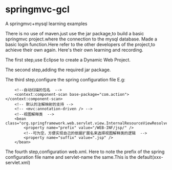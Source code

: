 # springmvc-gcl
A springmvc+mysql learning examples

There is no use of maven.just use the jar package,to build a basic springmvc project.where the connection to the mysql database.
Made a basic login function.Here refer to the other developers of the project,to achieve their own again.
Here's their own learning and recording.

The first step,use Eclipse to create a Dynamic Web Project.

The second step,adding the required jar package.

The third step,configure the spring configuration file
E.g:
<beans xmlns="http://www.springframework.org/schema/beans"
    xmlns:xsi="http://www.w3.org/2001/XMLSchema-instance" xmlns:context="http://www.springframework.org/schema/context"
    xmlns:tx="http://www.springframework.org/schema/tx" xmlns:aop="http://www.springframework.org/schema/aop"
    xsi:schemaLocation="http://www.springframework.org/schema/beans
         http://www.springframework.org/schema/beans/spring-beans-4.0.xsd
         http://www.springframework.org/schema/context
         http://www.springframework.org/schema/context/spring-context-4.0.xsd
         http://www.springframework.org/schema/tx
         http://www.springframework.org/schema/tx/spring-tx-4.0.xsd
         http://www.springframework.org/schema/aop
         http://www.springframework.org/schema/aop/spring-aop-4.0.xsd">
        
        <!--自动扫描的包名  -->
        <context:component-scan base-package="com.action"></context:component-scan>
        <!-- 默认的注解映射的支持 -->
        <!-- <mvc:annotation-driven /> -->
        <!--视图解释类  -->
        <bean class="org.springframework.web.servlet.view.InternalResourceViewResolver">
        	<property name="prefix" value="/WEB-INF/jsp/" />
        	<!--可为空，方便实现自己的依据扩展名来选择视图解释类的逻辑  -->
        	<property name="suffix" value=".jsp" />
        </bean>
</beans>

The fourth step,configuration web.xml.
Here to note the prefix of the spring configuration file name and servlet-name the same.This is the default(xxx-servlet.xml)



